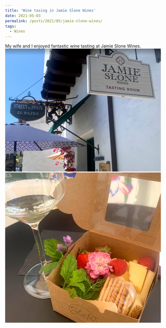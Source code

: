 ```yaml
---
title: 'Wine tasing in Jamie Slone Wines'
date: 2021-05-03
permalink: /posts/2021/05/jamie-slone-wines/
tags:
  - Wines
---
```

My wife and I enjoyed fantastic wine tasting at Jamie Slone Wines.
![](2021-06-28-18-47-04.png)
![](2021-06-28-18-45-16.png)
